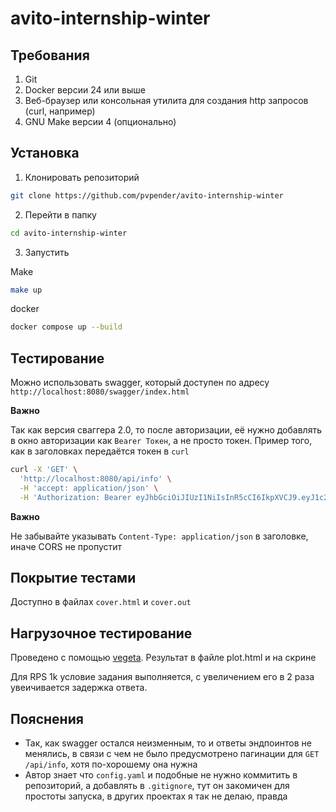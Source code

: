 # avito-internship-winter

## Требования
1. Git
2. Docker версии 24 или выше
3. Веб-браузер или консольная утилита для создания http запросов (curl, например)
4. GNU Make версии 4 (опционально)

## Установка
1. Клонировать репозиторий
```bash
git clone https://github.com/pvpender/avito-internship-winter
```
2. Перейти в папку
```bash
cd avito-internship-winter
```
3. Запустить

Make
```bash
make up
```
docker
```bash
docker compose up --build
```

## Тестирование

Можно использовать swagger, который доступен по адресу `http://localhost:8080/swagger/index.html`

**Важно**

Так как версия сваггера 2.0, то после авторизации, её нужно добавлять в окно авторизации как 
`Bearer Токен`, а не просто токен. Пример того, как в заголовках передаётся токен в `curl`

```bash
curl -X 'GET' \
  'http://localhost:8080/api/info' \
  -H 'accept: application/json' \
  -H 'Authorization: Bearer eyJhbGciOiJIUzI1NiIsInR5cCI6IkpXVCJ9.eyJ1c2VyX2lkIjoxfQ.jYyRJbb0WImFoUUdcslQQfwnXTHJzne-6tsPd8Hrw0I'
```

**Важно**

Не забывайте указывать `Content-Type: application/json` в заголовке, иначе CORS не пропустит

## Покрытие тестами

Доступно в файлах `cover.html` и `cover.out`

## Нагрузочное тестирование

Проведено с помощью [vegeta](https://github.com/tsenart/vegeta). Результат в файле plot.html и на скрине

Для RPS 1k условие задания выполняется, с увеличением его в 2 раза увеичивается задержка ответа.

## Пояснения

* Так, как swagger остался неизменным, то и ответы эндпоинтов не менялись, в связи с чем
не было предусмотрено пагинации для `GET /api/info`, хотя по-хорошему она нужна
* Автор знает что `config.yaml` и подобные не нужно коммитить в репозиторий, а добавлять в `.gitignore`, тут он закомичен для простоты запуска, в других проектах я так не делаю, правда